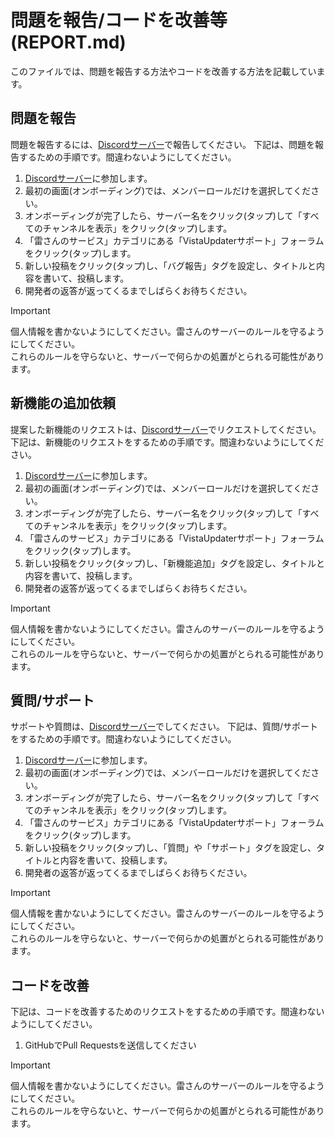 # 問題を報告/コードを改善等 (REPORT.md)
このファイルでは、問題を報告する方法やコードを改善する方法を記載しています。
## 問題を報告
問題を報告するには、[Discordサーバー](https://discord.gg/tJTTM56Wg2)で報告してください。
下記は、問題を報告するための手順です。間違わないようにしてください。
1. [Discordサーバー](https://discord.gg/tJTTM56Wg2)に参加します。
2. 最初の画面(オンボーディング)では、メンバーロールだけを選択してください。
3. オンボーディングが完了したら、サーバー名をクリック(タップ)して「すべてのチャンネルを表示」をクリック(タップ)します。
4. 「雷さんのサービス」カテゴリにある「VistaUpdaterサポート」フォーラムをクリック(タップ)します。
5. 新しい投稿をクリック(タップ)し、「バグ報告」タグを設定し、タイトルと内容を書いて、投稿します。
6. 開発者の返答が返ってくるまでしばらくお待ちください。

> [!IMPORTANT]
> 個人情報を書かないようにしてください。雷さんのサーバーのルールを守るようにしてください。<br>
> これらのルールを守らないと、サーバーで何らかの処置がとられる可能性があります。
## 新機能の追加依頼
提案した新機能のリクエストは、[Discordサーバー](https://discord.gg/tJTTM56Wg2)でリクエストしてください。
下記は、新機能のリクエストをするための手順です。間違わないようにしてください。
1. [Discordサーバー](https://discord.gg/tJTTM56Wg2)に参加します。
2. 最初の画面(オンボーディング)では、メンバーロールだけを選択してください。
3. オンボーディングが完了したら、サーバー名をクリック(タップ)して「すべてのチャンネルを表示」をクリック(タップ)します。
4. 「雷さんのサービス」カテゴリにある「VistaUpdaterサポート」フォーラムをクリック(タップ)します。
5. 新しい投稿をクリック(タップ)し、「新機能追加」タグを設定し、タイトルと内容を書いて、投稿します。
6. 開発者の返答が返ってくるまでしばらくお待ちください。

> [!IMPORTANT]
> 個人情報を書かないようにしてください。雷さんのサーバーのルールを守るようにしてください。<br>
> これらのルールを守らないと、サーバーで何らかの処置がとられる可能性があります。
## 質問/サポート
サポートや質問は、[Discordサーバー](https://discord.gg/tJTTM56Wg2)でしてください。
下記は、質問/サポートをするための手順です。間違わないようにしてください。
1. [Discordサーバー](https://discord.gg/tJTTM56Wg2)に参加します。
2. 最初の画面(オンボーディング)では、メンバーロールだけを選択してください。
3. オンボーディングが完了したら、サーバー名をクリック(タップ)して「すべてのチャンネルを表示」をクリック(タップ)します。
4. 「雷さんのサービス」カテゴリにある「VistaUpdaterサポート」フォーラムをクリック(タップ)します。
5. 新しい投稿をクリック(タップ)し、「質問」や「サポート」タグを設定し、タイトルと内容を書いて、投稿します。
6. 開発者の返答が返ってくるまでしばらくお待ちください。

> [!IMPORTANT]
> 個人情報を書かないようにしてください。雷さんのサーバーのルールを守るようにしてください。<br>
> これらのルールを守らないと、サーバーで何らかの処置がとられる可能性があります。
## コードを改善
下記は、コードを改善するためのリクエストをするための手順です。間違わないようにしてください。
1. GitHubでPull Requestsを送信してください

> [!IMPORTANT]
> 個人情報を書かないようにしてください。雷さんのサーバーのルールを守るようにしてください。<br>
> これらのルールを守らないと、サーバーで何らかの処置がとられる可能性があります。
